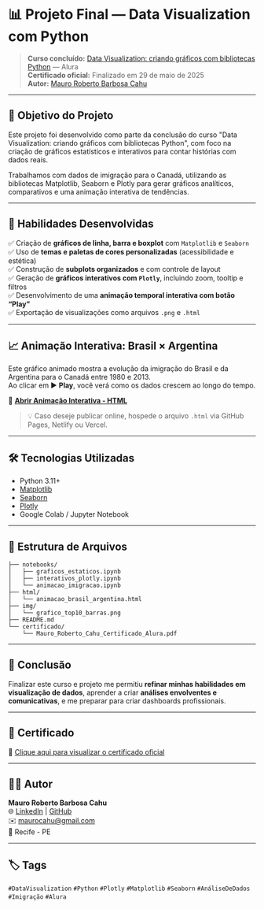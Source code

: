 
# 📊 Projeto Final — Data Visualization com Python

> **Curso concluído:** [Data Visualization: criando gráficos com bibliotecas Python](https://cursos.alura.com.br/course/data-visualization-criando-graficos-bibliotecas-python) — Alura  
> **Certificado oficial:** Finalizado em 29 de maio de 2025  
> **Autor:** [Mauro Roberto Barbosa Cahu](https://github.com/MRCahu)

---

## 🎯 Objetivo do Projeto

Este projeto foi desenvolvido como parte da conclusão do curso "Data Visualization: criando gráficos com bibliotecas Python", com foco na criação de gráficos estatísticos e interativos para contar histórias com dados reais.

Trabalhamos com dados de imigração para o Canadá, utilizando as bibliotecas Matplotlib, Seaborn e Plotly para gerar gráficos analíticos, comparativos e uma animação interativa de tendências.

---

## 🚀 Habilidades Desenvolvidas

✅ Criação de **gráficos de linha, barra e boxplot** com `Matplotlib` e `Seaborn`  
✅ Uso de **temas e paletas de cores personalizadas** (acessibilidade e estética)  
✅ Construção de **subplots organizados** e com controle de layout  
✅ Geração de **gráficos interativos com `Plotly`**, incluindo zoom, tooltip e filtros  
✅ Desenvolvimento de uma **animação temporal interativa com botão “Play”**  
✅ Exportação de visualizações como arquivos `.png` e `.html`

---

## 📈 Animação Interativa: Brasil × Argentina

Este gráfico animado mostra a evolução da imigração do Brasil e da Argentina para o Canadá entre 1980 e 2013.  
Ao clicar em ▶️ **Play**, você verá como os dados crescem ao longo do tempo.

🔗 **[Abrir Animação Interativa - HTML](file:///G:/Meu%20Drive/mauro_projetos/DATA%20VISUALIZATION%20+%20PYTHON/data_visualization_canada/html/animacao_brasil_argentina.html)**

> 💡 Caso deseje publicar online, hospede o arquivo `.html` via GitHub Pages, Netlify ou Vercel.

---

## 🛠️ Tecnologias Utilizadas

- Python 3.11+  
- [Matplotlib](https://matplotlib.org/)  
- [Seaborn](https://seaborn.pydata.org/)  
- [Plotly](https://plotly.com/python/)  
- Google Colab / Jupyter Notebook  

---

## 📁 Estrutura de Arquivos

```
├── notebooks/
│   ├── graficos_estaticos.ipynb
│   ├── interativos_plotly.ipynb
│   └── animacao_imigracao.ipynb
├── html/
│   └── animacao_brasil_argentina.html
├── img/
│   └── grafico_top10_barras.png
├── README.md
└── certificado/
    └── Mauro_Roberto_Cahu_Certificado_Alura.pdf
```

---

## 🧠 Conclusão

Finalizar este curso e projeto me permitiu **refinar minhas habilidades em visualização de dados**, aprender a criar **análises envolventes e comunicativas**, e me preparar para criar dashboards profissionais.

---

## 📜 Certificado

📄 [Clique aqui para visualizar o certificado oficial](./certificado/Mauro%20Roberto%20Barbosa%20Cahu%20-%20Curso%20Data%20Visualization_%20criando%20gr%C3%A1ficos%20com%20bibliotecas%20Python%20-%20Alura.pdf)

---

## 👨‍💻 Autor

**Mauro Roberto Barbosa Cahu**  
🌐 [LinkedIn](https://www.linkedin.com/in/mauro-cahu-159a05273/) | [GitHub](https://github.com/MRCahu)  
✉️ maurocahu@gmail.com  
📍 Recife - PE

---

## 🏷️ Tags

`#DataVisualization` `#Python` `#Plotly` `#Matplotlib` `#Seaborn` `#AnáliseDeDados` `#Imigração` `#Alura`

